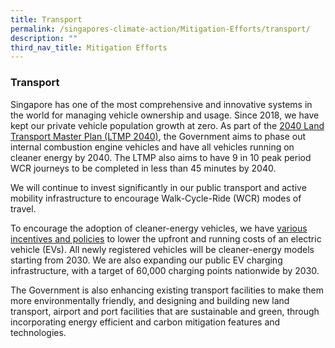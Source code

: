 ```yaml
---
title: Transport
permalink: /singapores-climate-action/Mitigation-Efforts/transport/
description: ""
third_nav_title: Mitigation Efforts
---
```

### Transport

Singapore has one of the most comprehensive and innovative systems in the world for managing vehicle ownership and usage. Since 2018, we have kept our private vehicle population growth at zero. As part of the [2040 Land Transport Master Plan (LTMP 2040)](https://www.lta.gov.sg/content/ltagov/en/who_we_are/our_work/land_transport_master_plan_2040.html), the Government aims to phase out internal combustion engine vehicles and have all vehicles running on cleaner energy by 2040. The LTMP also aims to have 9 in 10 peak period WCR journeys to be completed in less than 45 minutes by 2040. 

We will continue to invest significantly in our public transport and active mobility infrastructure to encourage Walk-Cycle-Ride (WCR) modes of travel. 

To encourage the adoption of cleaner-energy vehicles, we have [various incentives and policies](https://www.lta.gov.sg/content/ltagov/en/industry_innovations/technologies/electric_vehicles/transitioning_to_evs.html) to lower the upfront and running costs of an electric vehicle (EVs). All newly registered vehicles will be cleaner-energy models starting from 2030. We are also expanding our public EV charging infrastructure, with a target of 60,000 charging points nationwide by 2030.

The Government is also enhancing existing transport facilities to make them more environmentally friendly, and designing and building new land transport, airport and port facilities that are sustainable and green, through incorporating energy efficient and carbon mitigation features and technologies.